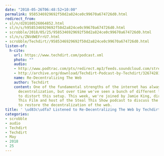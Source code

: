 ```yaml
---
date: "2018-05-26T06:48:52+10:00"
permalink: 9585346929692f50d2a824ce0c99670a674726d0.html
redirect_from:
- sl/n/d20180526064852.html
- sl/n/s/h9585346929692f50d2a824ce0c99670a674726d0.html
- scrobble/2018/05/25/9585346929692f50d2a824ce0c99670a674726d0.html
- sl/n/s/ZNVdWEFrrU7.html
- scrobble/Techdirt//9585346929692f50d2a824ce0c99670a674726d0.html
listen-of:
  h-cite:
    url: https://www.techdirt.com/podcast.xml
    photo: ""
    audio:
    - http://www.podtrac.com/pts/redirect.mp3/feeds.soundcloud.com/stream/326742815-techdirt-re-decentralizing-the-web.mp3
    - http://archive.org/download/Techdirt-Podcast-by-Techdirt/326742815-techdirt-re-decentralizing-the-web.mp3
    name: Re-Decentralizing The Web
    author: Techdirt
    content: One of the fundamental strengths of the internet has always been its
      decentralization, but over time we've seen a bunch of different forces start
      to distort this setup. This week, we're joined by Jamie King, director of Steal
      This Film and host of the Steal This Show podcast to discuss the ongoing efforts
      to restore the decentralization of the web.
title: ' \ud83c\udfa7 Listened to Re-Decentralizing The Web by Techdirt From Techdirt'
categories:
- scrobble
- audio
- Techdirt
- Techdirt
- May
- 2018
- 25
---
```


